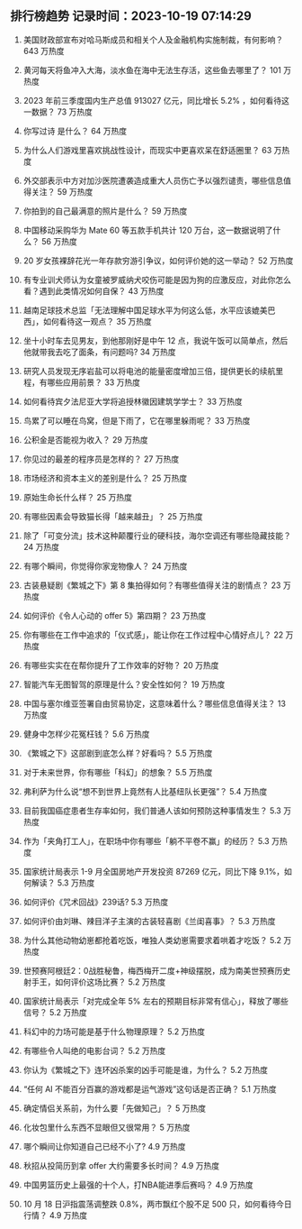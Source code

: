 
## 排行榜趋势 记录时间：2023-10-19 07:14:29
  
  1. 美国财政部宣布对哈马斯成员和相关个人及金融机构实施制裁，有何影响？ 643 万热度
    
  2. 黄河每天将鱼冲入大海，淡水鱼在海中无法生存活，这些鱼去哪里了？ 101 万热度
    
  3. 2023 年前三季度国内生产总值 913027 亿元，同比增长 5.2% ，如何看待这一数据？ 73 万热度
    
  4. 你写过诗 是什么？ 64 万热度
    
  5. 为什么人们游戏里喜欢挑战性设计，而现实中更喜欢呆在舒适圈里？ 63 万热度
    
  6. 外交部表示中方对加沙医院遭袭造成重大人员伤亡予以强烈谴责，哪些信息值得关注？ 59 万热度
    
  7. 你拍到的自己最满意的照片是什么？ 59 万热度
    
  8. 中国移动采购华为 Mate 60 等五款手机共计 120 万台，这一数据说明了什么？ 56 万热度
    
  9. 20 岁女孩裸辞花光一年存款穷游引争议，如何评价她的这一举动？ 52 万热度
    
  10. 有专业训犬师认为女童被罗威纳犬咬伤可能是因为狗的应激反应，对此你怎么看？遇到此类情况如何自保？ 43 万热度
    
  11. 越南足球技术总监「无法理解中国足球水平为何这么低，水平应该媲美巴西」，如何看待这一观点？ 35 万热度
    
  12. 坐十小时车去见男友，到他那刚好是中午 12 点，我说午饭可以简单点，然后他就带我去吃了面条，有问题吗? 34 万热度
    
  13. 研究人员发现无序岩盐可以将电池的能量密度增加三倍，提供更长的续航里程，有哪些应用前景？ 33 万热度
    
  14. 如何看待宾夕法尼亚大学将追授林徽因建筑学学士？ 33 万热度
    
  15. 鸟累了可以睡在鸟窝，但是下雨了，它在哪里躲雨呢？ 33 万热度
    
  16. 公积金是否能视为收入？ 29 万热度
    
  17. 你见过的最差的程序员是怎样的？ 27 万热度
    
  18. 市场经济和资本主义的差别是什么？ 25 万热度
    
  19. 原始生命长什么样？ 25 万热度
    
  20. 有哪些因素会导致猫长得「越来越丑」？ 25 万热度
    
  21. 除了「可变分流」技术这种颠覆行业的硬科技，海尔空调还有哪些隐藏技能？ 24 万热度
    
  22. 有哪个瞬间，你觉得你家宠物像人？ 24 万热度
    
  23. 古装悬疑剧《繁城之下》第 8 集拍得如何？有哪些值得关注的剧情点？ 23 万热度
    
  24. 如何评价《令人心动的 offer 5》第四期？ 23 万热度
    
  25. 你有哪些在工作中追求的「仪式感」，能让你在工作过程中心情好点儿？ 22 万热度
    
  26. 有哪些实实在在帮你提升了工作效率的好物？ 20 万热度
    
  27. 智能汽车无图智驾的原理是什么？安全性如何？ 19 万热度
    
  28. 中国与塞尔维亚签署自由贸易协定，这意味着什么？哪些信息值得关注？ 13 万热度
    
  29. 健身中怎样少花冤枉钱？ 5.6 万热度
    
  30. 《繁城之下》这部剧到底怎么样？好看吗？ 5.5 万热度
    
  31. 对于未来世界，你有哪些「科幻」的想象？ 5.5 万热度
    
  32. 弗利萨为什么说“想不到世界上竟然有人比基纽队长更强”？ 5.4 万热度
    
  33. 目前我国癌症患者生存率如何，我们普通人该如何预防这种事情发生？ 5.3 万热度
    
  34. 作为「夹角打工人」，在职场中你有哪些「躺不平卷不赢」的经历？ 5.3 万热度
    
  35. 国家统计局表示 1-9 月全国房地产开发投资 87269 亿元，同比下降 9.1%，如何解读？ 5.3 万热度
    
  36. 如何评价《咒术回战》239话? 5.3 万热度
    
  37. 如何评价由刘琳、辣目洋子主演的古装轻喜剧《兰闺喜事》？ 5.3 万热度
    
  38. 为什么其他动物幼崽都抢着吃饭，唯独人类幼崽需要求着哄着才吃饭？ 5.2 万热度
    
  39. 世预赛阿根廷2：0战胜秘鲁，梅西梅开二度+神级摆脱，成为南美世预赛历史射手王，如何评价这场比赛？ 5.2 万热度
    
  40. 国家统计局表示「对完成全年 5% 左右的预期目标非常有信心」，释放了哪些信号？ 5.2 万热度
    
  41. 科幻中的力场可能是基于什么物理原理？ 5.2 万热度
    
  42. 有哪些令人叫绝的电影台词？ 5.2 万热度
    
  43. 你认为《繁城之下》连环凶杀案的凶手可能是谁，为什么？ 5.2 万热度
    
  44. “任何 AI 不能百分百赢的游戏都是运气游戏”这句话是否正确？ 5.1 万热度
    
  45. 确定情侣关系前，为什么要「先做知己」？ 5 万热度
    
  46. 化妆包里什么东西不显眼但又很常用？ 5 万热度
    
  47. 哪个瞬间让你知道自己已经不小了? 4.9 万热度
    
  48. 秋招从投简历到拿 offer 大约需要多长时间？ 4.9 万热度
    
  49. 中国男篮历史上最强的十个人，打NBA能进季后赛吗？ 4.9 万热度
    
  50. 10 月 18 日沪指震荡调整跌 0.8%，两市飘红个股不足 500 只，如何看待今日行情？ 4.9 万热度
    